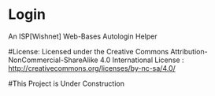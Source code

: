 # Login
An ISP[Wishnet] Web-Bases Autologin Helper

#License: 
Licensed under the Creative Commons Attribution-NonCommercial-ShareAlike 4.0 International License :
http://creativecommons.org/licenses/by-nc-sa/4.0/


#This Project is Under Construction
